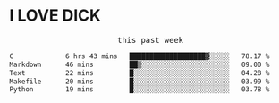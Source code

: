 <h1>I LOVE DICK</h1>


<p align="center"><samp>this past week</samp></p>
<!--START_SECTION:waka-->

```txt
C             6 hrs 43 mins   ███████████████████▓░░░░░   78.17 %
Markdown      46 mins         ██▒░░░░░░░░░░░░░░░░░░░░░░   09.00 %
Text          22 mins         █░░░░░░░░░░░░░░░░░░░░░░░░   04.28 %
Makefile      20 mins         █░░░░░░░░░░░░░░░░░░░░░░░░   03.99 %
Python        19 mins         █░░░░░░░░░░░░░░░░░░░░░░░░   03.78 %
```

<!--END_SECTION:waka-->



